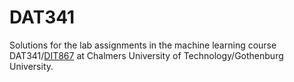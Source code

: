 # DAT341
Solutions for the lab assignments in the machine learning course DAT341/[DIT867](https://www.gu.se/studera/hitta-utbildning/tillampad-maskininlarning-dit867) at Chalmers University of Technology/Gothenburg University.
